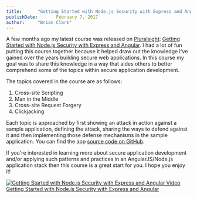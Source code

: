 ```yaml
---
title:      "Getting Started with Node.js Security with Express and Angular"
publishDate:       February 7, 2017
author:     "Brian Clark"
---
```


A few months ago my latest course was released on [Pluralsight](pluralsight.com): [Getting Started with Node.js Security with Express and Angular](https://bit.ly/2cJyxhD). I had a lot of fun putting this course together because it helped draw out the knowledge I've gained over the years building secure web applications. In this course my goal was to share this knowledge in a way that aides others to better comprehend some of the topics within secure application development.

The topics covered in the course are as follows:

1. Cross-site Scripting
2. Man in the Middle
3. Cross-site Request Forgery
4. Clickjacking

Each topic is approached by first showing an attack in action against a sample application, defining the attack, sharing the ways to defend against it and then implementing those defense mechanisms in the sample application. You can find the app [source code on GitHub](https://github.com/clarkio/vulnerable-app).

If you're interested in learning more about secure application development and/or applying such patterns and practices in an AngularJS/Node.js application stack then this course is a great start for you. I hope you enjoy it!

<a href="https://bit.ly/2cJyxhD">
    <img class="post-image" src="/assets/old-posts/img/course-sec-sample.png" alt="Getting Started with Node.js Security with Express and Angular Video">
</a>
<span class="caption text-muted"><a href="https://bit.ly/2cJyxhD">Getting Started with Node.js Security with Express and Angular</a></span>
